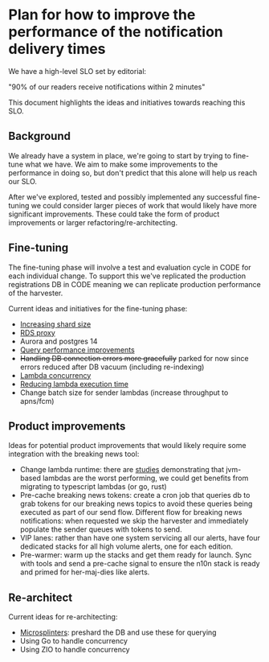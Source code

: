 # Plan for how to improve the performance of the notification delivery times

We have a high-level SLO set by editorial:

"90% of our readers receive notifications within 2 minutes"

This document highlights the ideas and initiatives towards reaching this SLO.

## Background

We already have a system in place, we're going to start by trying to fine-tune what we have. We aim to make some improvements to the performance in doing so, but don't predict that this alone will help us reach our SLO.

After we've explored, tested and possibly implemented any successful fine-tuning we could consider larger pieces of work that would likely have more significant improvements. These could take the form of product improvements or larger refactoring/re-architecting.

## Fine-tuning

The fine-tuning phase will involve a test and evaluation cycle in CODE for each individual change. To support this we've replicated the production registrations DB in CODE meaning we can replicate production performance of the harvester.

Current ideas and initiatives for the fine-tuning phase:

- [Increasing shard size](./01-shard-size.md)
- [RDS proxy](./02-rds-proxy.md)
- Aurora and postgres 14
- [Query performance improvements ](../architecture/02-database-tuning.md)
- ~~Handling DB connection errors more gracefully~~ parked for now since errors reduced after DB vacuum (including re-indexing) 
- [Lambda concurrency](./04-reducing-lambda-duration.md)
- [Reducing lambda execution time](./06-reducing-lambda-cold-start-times.md)
- Change batch size for sender lambdas (increase throughput to apns/fcm)

## Product improvements

Ideas for potential product improvements that would likely require some integration with the breaking news tool:

- Change lambda runtime: there are [studies](https://filia-aleks.medium.com/aws-lambda-battle-2021-performance-comparison-for-all-languages-c1b441005fd1) demonstrating that jvm-based lambdas are the worst performing, we could get benefits from migrating to typescript lambdas (or go, rust)
- Pre-cache breaking news tokens: create a cron job that queries db to grab tokens for our breaking news topics to avoid these queries being executed as part of our send flow. Different flow for breaking news notifications: when requested we skip the harvester and immediately populate the sender queues with tokens to send.
- VIP lanes: rather than have one system servicing all our alerts, have four dedicated stacks for all high volume alerts, one for each edition.
- Pre-warmer: warm up the stacks and get them ready for launch. Sync with tools and send a pre-cache signal to ensure the n10n stack is ready and primed for her-maj-dies like alerts.

## Re-architect

Current ideas for re-architecting:

- [Microsplinters](https://github.com/itsibitzi/n10n-poc/blob/main/n10n-broker/src/main.rs): preshard the DB and use these for querying 
- Using Go to handle concurrency
- Using ZIO to handle concurrency